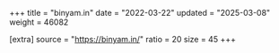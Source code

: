 +++
title = "binyam.in"
date = "2022-03-22"
updated = "2025-03-08"
weight = 46082

[extra]
source = "https://binyam.in/"
ratio = 20
size = 45
+++
